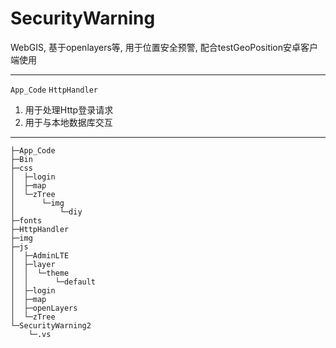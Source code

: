 # SecurityWarning
WebGIS, 基于openlayers等, 用于位置安全预警, 配合testGeoPosition安卓客户端使用

----
`App_Code`
`HttpHandler`
1. 用于处理Http登录请求
2. 用于与本地数据库交互
----
```
├─App_Code
├─Bin
├─css
│  ├─login
│  ├─map
│  └─zTree
│      └─img
│          └─diy
├─fonts
├─HttpHandler
├─img
├─js
│  ├─AdminLTE
│  ├─layer
│  │  └─theme
│  │      └─default
│  ├─login
│  ├─map
│  ├─openLayers
│  └─zTree
└─SecurityWarning2
    └─.vs
```

